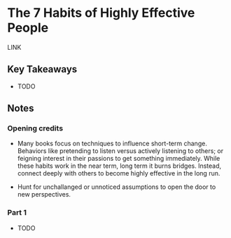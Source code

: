 # The 7 Habits of Highly Effective People

LINK

## Key Takeaways

* TODO

## Notes

### Opening credits

* Many books focus on techniques to influence short-term change. Behaviors like pretending to listen versus actively listening to others; or feigning interest in their passions to get something immediately. While these habits work in the near term, long term it burns bridges. Instead, connect deeply with others to become highly effective in the long run.

* Hunt for unchallanged or unnoticed assumptions to open the door to new perspectives.

### Part 1

* TODO
